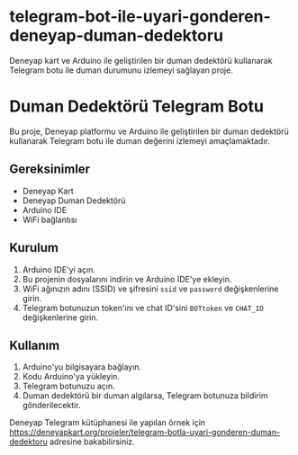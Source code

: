 # telegram-bot-ile-uyari-gonderen-deneyap-duman-dedektoru
Deneyap kart ve Arduino ile geliştirilen bir duman dedektörü kullanarak Telegram botu ile duman durumunu izlemeyi sağlayan proje.

# Duman Dedektörü Telegram Botu

Bu proje, Deneyap platformu ve Arduino ile geliştirilen bir duman dedektörü kullanarak Telegram botu ile duman değerini izlemeyi amaçlamaktadır.

## Gereksinimler
- Deneyap Kart
- Deneyap Duman Dedektörü
- Arduino IDE
- WiFi bağlantısı

## Kurulum

1. Arduino IDE'yi açın.
2. Bu projenin dosyalarını indirin ve Arduino IDE'ye ekleyin.
3. WiFi ağınızın adını (SSID) ve şifresini `ssid` ve `password` değişkenlerine girin.
4. Telegram botunuzun token'ını ve chat ID'sini `BOTtoken` ve `CHAT_ID` değişkenlerine girin.

## Kullanım

1. Arduino'yu bilgisayara bağlayın.
2. Kodu Arduino'ya yükleyin.
3. Telegram botunuzu açın.
4. Duman dedektörü bir duman algılarsa, Telegram botunuza bildirim gönderilecektir.

Deneyap Telegram kütüphanesi ile yapılan örnek için https://deneyapkart.org/projeler/telegram-botla-uyari-gonderen-duman-dedektoru adresine bakabilirsiniz.
